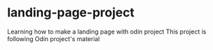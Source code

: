 # landing-page-project
Learning how to make a landing page with odin project
 This project is following Odin project's material